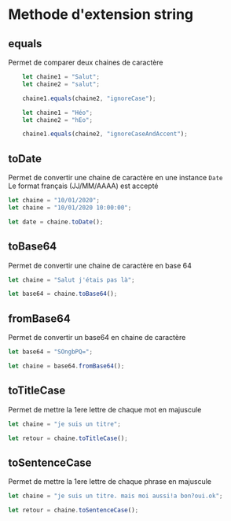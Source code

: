 # Methode d'extension string

## equals

Permet de comparer deux chaines de caractère

```js
    let chaine1 = "Salut";
    let chaine2 = "salut";

    chaine1.equals(chaine2, "ignoreCase");

    let chaine1 = "Héo";
    let chaine2 = "hEo";

    chaine1.equals(chaine2, "ignoreCaseAndAccent");
```

## toDate

Permet de convertir une chaine de caractère en une instance `Date`  
Le format français (JJ/MM/AAAA) est accepté

```js
let chaine = "10/01/2020";
let chaine = "10/01/2020 10:00:00";

let date = chaine.toDate();
```

## toBase64

Permet de convertir une chaine de caractère en base 64

```js
let chaine = "Salut j'étais pas là";

let base64 = chaine.toBase64();
```

## fromBase64

Permet de convertir un base64 en chaine de caractère

```js
let base64 = "SOngbPQ=";

let chaine = base64.fromBase64();
```

## toTitleCase

Permet de mettre la 1ere lettre de chaque mot en majuscule

```js
let chaine = "je suis un titre";

let retour = chaine.toTitleCase();
```

## toSentenceCase

Permet de mettre la 1ere lettre de chaque phrase en majuscule

```js
let chaine = "je suis un titre. mais moi aussi!a bon?oui.ok";

let retour = chaine.toSentenceCase();
```